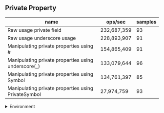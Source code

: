## Private Property

|name|ops/sec|samples|
|-|-|-|
|Raw usage private field|232,687,359|93|
|Raw usage underscore usage|228,893,907|91|
|Manipulating private properties using #|154,865,409|91|
|Manipulating private properties using underscore(_)|133,079,644|96|
|Manipulating private properties using Symbol|134,761,397|85|
|Manipulating private properties using PrivateSymbol|27,974,759|93|


<details>
<summary>Environment</summary>

* __Machine:__ linux x64 | 2 vCPUs | 6.8GB Mem
* __Run:__ Tue Oct 03 2023 01:28:35 GMT+0000 (Coordinated Universal Time)
</details>

